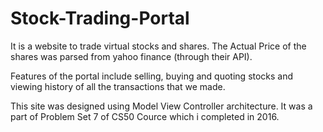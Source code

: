 # Stock-Trading-Portal

It is a website to trade virtual stocks and shares.
The Actual Price of the shares was parsed from yahoo finance (through their API).

Features of the portal include selling, buying and quoting stocks and viewing history of all the transactions that we made.

This site was designed using Model View Controller architecture.
It was a part of Problem Set 7 of CS50 Cource which i completed in 2016.

